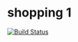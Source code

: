# shopping 1

[![Build Status](https://dev.azure.com/nickpetropoulosgr/Shopping/_apis/build/status/shopingapi-pipeline?branchName=main)](https://dev.azure.com/nickpetropoulosgr/Shopping/_build/latest?definitionId=3&branchName=main)
